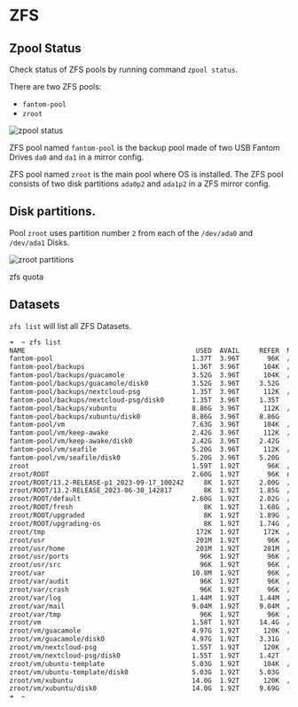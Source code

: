 # ZFS

## Zpool Status

Check status of ZFS pools by running command `zpool status`.

There are two ZFS pools:
- `fantom-pool`
- `zroot`

![zpool status](/images/zpool-status.png)

ZFS pool named `fantom-pool` is the backup pool made of two USB Fantom Drives `da0` and `da1` in a mirror config.

ZFS pool named `zroot` is the main pool where OS is installed.  The ZFS pool consists of two disk partitions `ada0p2` and `ada1p2` in a ZFS mirror config. 

## Disk partitions.

Pool `zroot` uses partition number `2` from each of the `/dev/ada0` and `/dev/ada1` Disks. 

![zroot partitions](/images/zroot-partitions.png)

zfs quota 


## Datasets

`zfs list` will list all ZFS Datasets.

```sh
➜  ~ zfs list
NAME                                           USED  AVAIL     REFER  MOUNTPOINT
fantom-pool                                   1.37T  3.96T       96K  /fantom-pool
fantom-pool/backups                           1.36T  3.96T      104K  /fantom-pool/backups
fantom-pool/backups/guacamole                 3.52G  3.96T      104K  /fantom-pool/backups/guacamole
fantom-pool/backups/guacamole/disk0           3.52G  3.96T     3.52G  -
fantom-pool/backups/nextcloud-psg             1.35T  3.96T      112K  /fantom-pool/backups/nextcloud-psg
fantom-pool/backups/nextcloud-psg/disk0       1.35T  3.96T     1.35T  -
fantom-pool/backups/xubuntu                   8.86G  3.96T      112K  /fantom-pool/backups/xubuntu
fantom-pool/backups/xubuntu/disk0             8.86G  3.96T     8.86G  -
fantom-pool/vm                                7.63G  3.96T      104K  /fantom-pool/vm
fantom-pool/vm/keep-awake                     2.42G  3.96T      112K  /fantom-pool/vm/keep-awake
fantom-pool/vm/keep-awake/disk0               2.42G  3.96T     2.42G  -
fantom-pool/vm/seafile                        5.20G  3.96T      112K  /fantom-pool/vm/seafile
fantom-pool/vm/seafile/disk0                  5.20G  3.96T     5.20G  -
zroot                                         1.59T  1.92T       96K  /zroot
zroot/ROOT                                    2.60G  1.92T       96K  none
zroot/ROOT/13.2-RELEASE-p1_2023-09-17_100242     8K  1.92T     2.00G  /
zroot/ROOT/13.2-RELEASE_2023-06-30_142817        8K  1.92T     1.85G  /
zroot/ROOT/default                            2.60G  1.92T     2.02G  /
zroot/ROOT/fresh                                 8K  1.92T     1.68G  /
zroot/ROOT/upgraded                              8K  1.92T     1.89G  /
zroot/ROOT/upgrading-os                          8K  1.92T     1.74G  /
zroot/tmp                                      172K  1.92T      172K  /tmp
zroot/usr                                      201M  1.92T       96K  /usr
zroot/usr/home                                 201M  1.92T      201M  /usr/home
zroot/usr/ports                                 96K  1.92T       96K  /usr/ports
zroot/usr/src                                   96K  1.92T       96K  /usr/src
zroot/var                                     10.8M  1.92T       96K  /var
zroot/var/audit                                 96K  1.92T       96K  /var/audit
zroot/var/crash                                 96K  1.92T       96K  /var/crash
zroot/var/log                                 1.44M  1.92T     1.44M  /var/log
zroot/var/mail                                9.04M  1.92T     9.04M  /var/mail
zroot/var/tmp                                   96K  1.92T       96K  /var/tmp
zroot/vm                                      1.58T  1.92T     14.4G  /zroot/vm
zroot/vm/guacamole                            4.97G  1.92T      120K  /zroot/vm/guacamole
zroot/vm/guacamole/disk0                      4.97G  1.92T     3.31G  -
zroot/vm/nextcloud-psg                        1.55T  1.92T      120K  /zroot/vm/nextcloud-psg
zroot/vm/nextcloud-psg/disk0                  1.55T  1.92T     1.42T  -
zroot/vm/ubuntu-template                      5.03G  1.92T      104K  /zroot/vm/ubuntu-template
zroot/vm/ubuntu-template/disk0                5.03G  1.92T     5.03G  -
zroot/vm/xubuntu                              14.0G  1.92T      120K  /zroot/vm/xubuntu
zroot/vm/xubuntu/disk0                        14.0G  1.92T     9.69G  -
➜  ~ 
```

